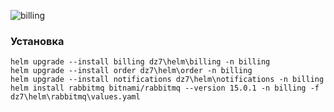 ![billing](https://github.com/user-attachments/assets/082cea14-d9d3-47b8-bc37-493f38a4bbfe)

<h3>Установка</h3>
<body>
<code>helm upgrade --install billing dz7\helm\billing -n billing
helm upgrade --install order dz7\helm\order -n billing
helm upgrade --install notifications dz7\helm\notifications -n billing
helm install rabbitmq bitnami/rabbitmq --version 15.0.1 -n billing -f dz7\helm\rabbitmq\values.yaml<code/><body/>